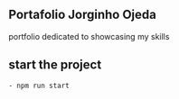 ## Portafolio Jorginho Ojeda
portfolio dedicated to showcasing my skills

## start the project

```bash
- npm run start
```
